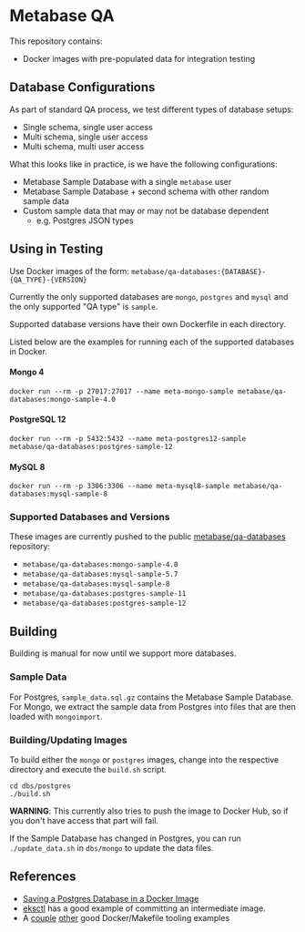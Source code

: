 # Metabase QA

This repository contains:

- Docker images with pre-populated data for integration testing

## Database Configurations

As part of standard QA process, we test different types of database setups:

- Single schema, single user access
- Multi schema, single user access
- Multi schema, multi user access

What this looks like in practice, is we have the following configurations:

- Metabase Sample Database with a single `metabase` user
- Metabase Sample Database + second schema with other random sample data
- Custom sample data that may or may not be database dependent
    - e.g. Postgres JSON types

## Using in Testing

Use Docker images of the form: `metabase/qa-databases:{DATABASE}-{QA_TYPE}-{VERSION}`

Currently the only supported databases are `mongo`, `postgres` and `mysql` and the only supported "QA type" is `sample`.

Supported database versions have their own Dockerfile in each directory.

Listed below are the examples for running each of the supported databases in Docker.

#### Mongo 4
```shell
docker run --rm -p 27017:27017 --name meta-mongo-sample metabase/qa-databases:mongo-sample-4.0
```

#### PostgreSQL 12
```shell
docker run --rm -p 5432:5432 --name meta-postgres12-sample metabase/qa-databases:postgres-sample-12
```

#### MySQL 8
```shell
docker run --rm -p 3306:3306 --name meta-mysql8-sample metabase/qa-databases:mysql-sample-8
```

### Supported Databases and Versions

These images are currently pushed to the public [metabase/qa-databases](https://hub.docker.com/r/metabase/qa-databases/tags) repository:

- `metabase/qa-databases:mongo-sample-4.0`
- `metabase/qa-databases:mysql-sample-5.7`
- `metabase/qa-databases:mysql-sample-8`
- `metabase/qa-databases:postgres-sample-11`
- `metabase/qa-databases:postgres-sample-12`

## Building

Building is manual for now until we support more databases.

### Sample Data

For Postgres, `sample_data.sql.gz` contains the Metabase Sample Database.
For Mongo, we extract the sample data from Postgres into files that are then loaded with `mongoimport`.

### Building/Updating Images

To build either the `mongo` or `postgres` images, change into the respective directory and execute the `build.sh` script.

```shell
cd dbs/postgres
./build.sh
```

**WARNING**: This currently also tries to push the image to Docker Hub, so if you don't have access that part will fail. 

If the Sample Database has changed in Postgres, you can run `./update_data.sh` in `dbs/mongo` to update the data files.

## References

- [Saving a Postgres Database in a Docker Image](https://nickjanetakis.com/blog/docker-tip-79-saving-a-postgres-database-in-a-docker-image)
- [eksctl](https://github.com/weaveworks/eksctl/blob/master/Makefile.docker) has a good example of committing an intermediate image.
- A [couple](https://github.com/mvanholsteijn/docker-makefile/blob/master/Makefile) [other](https://github.com/philpep/dockerfiles/blob/master/Makefile) good Docker/Makefile tooling examples
